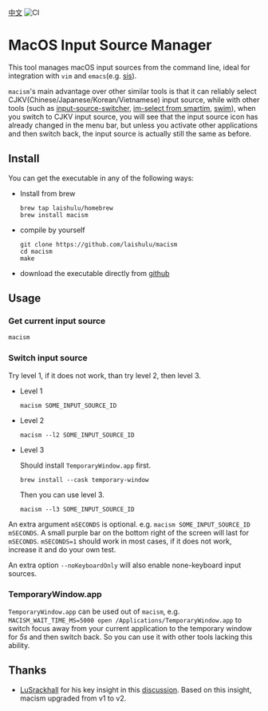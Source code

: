 [中文](https://github.com/laishulu/macism/blob/master/README.zh-CN.md)
![CI](https://github.com/laishulu/doom/actions/workflows/release.yml/badge.svg)
# MacOS Input Source Manager

This tool manages macOS input sources from the command line, ideal for
integration with `vim` and `emacs`(e.g. 
[sis](https://github.com/laishulu/emacs-smart-input-source)). 

`macism`'s main advantage over other similar tools is that it can reliably 
select CJKV(Chinese/Japanese/Korean/Vietnamese) input source, while with other 
tools (such as
[input-source-switcher](https://github.com/vovkasm/input-source-switcher),
[im-select from smartim](https://github.com/ybian/smartim),
[swim](https://github.com/mitsuse/swim)), when you switch to CJKV input source,
you will see that the input source icon has already changed in the menu bar, but
unless you activate other applications and then switch back, the input source is
actually still the same as before.

## Install

You can get the executable in any of the following ways:

- Install from brew
    ```
    brew tap laishulu/homebrew
    brew install macism
    ```

- compile by yourself
    ```
    git clone https://github.com/laishulu/macism
    cd macism
    make
    ```
- download the executable directly from 
    [github](https://github.com/laishulu/macism/releases)
    
## Usage
### Get current input source
```sh
macism
```
### Switch input source
Try level 1, if it does not work, than try level 2, then level 3.

- Level 1
  ```
  macism SOME_INPUT_SOURCE_ID
  ```
- Level 2
  ```
  macism --l2 SOME_INPUT_SOURCE_ID
  ```
- Level 3

  Should install `TemporaryWindow.app` first.
  ```
  brew install --cask temporary-window 
  ```
  Then you can use level 3.
  ```
  macism --l3 SOME_INPUT_SOURCE_ID
  ```

An extra argument `mSECONDS` is optional. e.g. `macism SOME_INPUT_SOURCE_ID
mSECONDS`. A small purple bar on the bottom right of the screen will last for
`mSECONDS`. `mSECONDS=1` should work in most cases, if it does not work, 
increase it and do your own test. 

An extra option `--noKeyboardOnly` will also enable none-keyboard input
sources.

### TemporaryWindow.app
`TemporaryWindow.app` can be used out of `macism`, e.g.
`MACISM_WAIT_TIME_MS=5000 open /Applications/TemporaryWindow.app` to switch
focus away from your current application to the temporary window for *5s* and
then switch back. So you can use it with other tools lacking this ability.

## Thanks
- [LuSrackhall](https://github.com/LuSrackhall) for his key insight in this
  [discussion](
    https://github.com/rime/squirrel/issues/866#issuecomment-2800561092
  ). Based on this insight, macism upgraded from v1 to v2.

